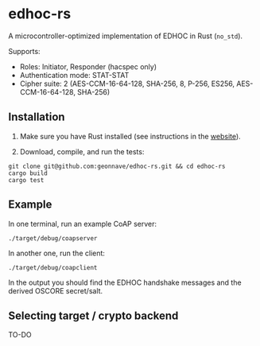 # edhoc-rs

A microcontroller-optimized implementation of EDHOC in Rust (`no_std`).

Supports:
* Roles: Initiator, Responder (hacspec only)
* Authentication mode: STAT-STAT
* Cipher suite: 2 (AES-CCM-16-64-128, SHA-256, 8, P-256, ES256, AES-CCM-16-64-128, SHA-256)

## Installation

1. Make sure you have Rust installed (see instructions in the [website](https://www.rust-lang.org/tools/install)).

2. Download, compile, and run the tests:
```
git clone git@github.com:geonnave/edhoc-rs.git && cd edhoc-rs
cargo build
cargo test
```

## Example

In one terminal, run an example CoAP server:
```
./target/debug/coapserver
```

In another one, run the client:
```
./target/debug/coapclient
```

In the output you should find the EDHOC handshake messages and the derived OSCORE secret/salt.

## Selecting target / crypto backend

TO-DO
